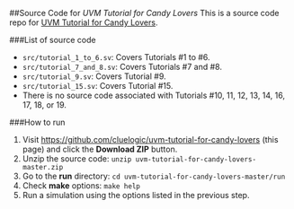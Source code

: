 ##Source Code for *UVM Tutorial for Candy Lovers*
This is a source code repo for [UVM Tutorial for Candy Lovers](http://cluelogic.com/).

###List of source code
- `src/tutorial_1_to_6.sv`: Covers Tutorials #1 to #6.
- `src/tutorial_7_and_8.sv`: Covers Tutorials #7 and #8.
- `src/tutorial_9.sv`: Covers Tutorial #9.
- `src/tutorial_15.sv`: Covers Tutorial #15.
- There is no source code associated with Tutorials #10, 11, 12, 13, 14, 16, 17, 18, or 19.

###How to run
1. Visit https://github.com/cluelogic/uvm-tutorial-for-candy-lovers (this page) and click the **Download ZIP** button.
2. Unzip the source code: `unzip uvm-tutorial-for-candy-lovers-master.zip`
3. Go to the **run** directory: `cd uvm-tutorial-for-candy-lovers-master/run`
4. Check **make** options: `make help`
5. Run a simulation using the options listed in the previous step.
